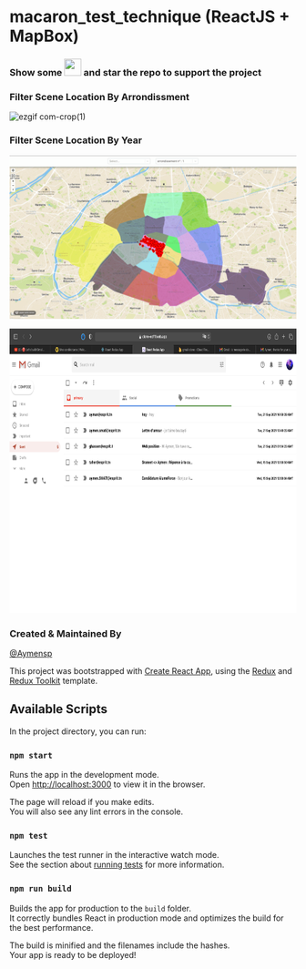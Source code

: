 # macaron_test_technique (ReactJS + MapBox)

### Show some  <img src="https://github.githubassets.com/images/icons/emoji/unicode/2764.png" width="30" height="30" />   and star the repo to support the project


### Filter Scene Location By Arrondissment

![ezgif com-crop(1)](https://github.com/aymensp/macaron_test_technique/blob/master/media/filterByArrondiss.gif)

 ### Filter Scene Location By Year 
 
 ![ezgif com-crop(1)](https://github.com/aymensp/macaron_test_technique/blob/master/media/filterByYear.gif)
 
  
<img src="https://github.com/aymensp/Gmail-Clone-ReactJs/blob/master/media/MailList.png" height="500" /> 
 

### Created & Maintained By

[@Aymensp](https://github.com/aymensp) 


This project was bootstrapped with [Create React App](https://github.com/facebook/create-react-app), using the [Redux](https://redux.js.org/) and [Redux Toolkit](https://redux-toolkit.js.org/) template.

## Available Scripts

In the project directory, you can run:

### `npm start`

Runs the app in the development mode.<br />
Open [http://localhost:3000](http://localhost:3000) to view it in the browser.

The page will reload if you make edits.<br />
You will also see any lint errors in the console.

### `npm test`

Launches the test runner in the interactive watch mode.<br />
See the section about [running tests](https://facebook.github.io/create-react-app/docs/running-tests) for more information.

### `npm run build`

Builds the app for production to the `build` folder.<br />
It correctly bundles React in production mode and optimizes the build for the best performance.

The build is minified and the filenames include the hashes.<br />
Your app is ready to be deployed!
